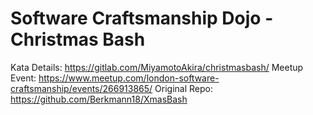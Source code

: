 # Software Craftsmanship Dojo - Christmas Bash

Kata Details: https://gitlab.com/MiyamotoAkira/christmasbash/
Meetup Event: https://www.meetup.com/london-software-craftsmanship/events/266913865/
Original Repo: https://github.com/Berkmann18/XmasBash 